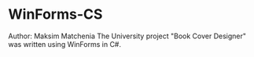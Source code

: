 # WinForms-CS
Author: Maksim Matchenia
The University project "Book Cover Designer" was written using WinForms in C#. 
